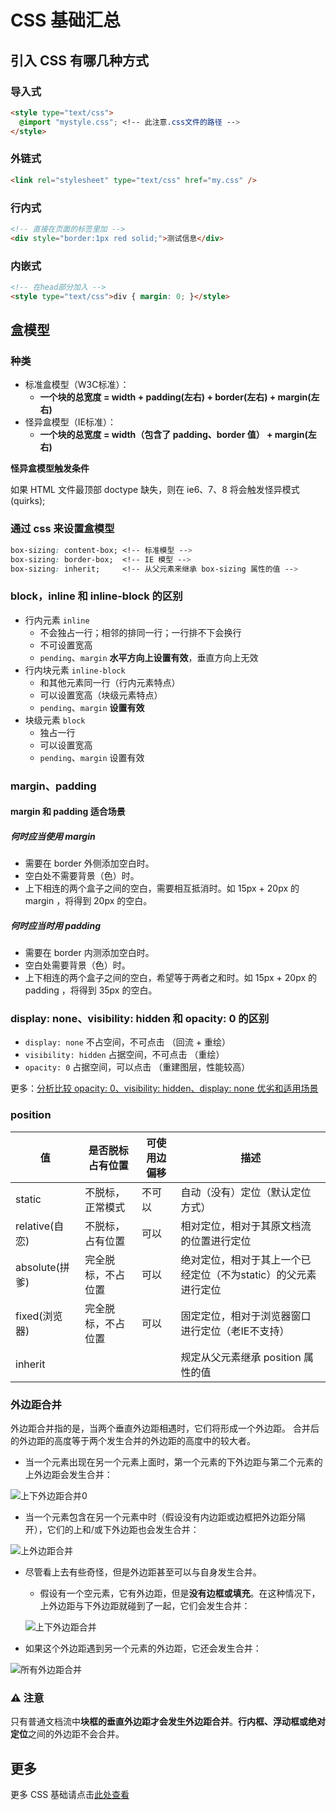 # CSS 基础汇总

## **引入 CSS 有哪几种方式**

### **导入式**

```html
<style type="text/css">
  @import "mystyle.css"; <!-- 此注意.css文件的路径 -->
</style>
```

### **外链式**

```html
<link rel="stylesheet" type="text/css" href="my.css" />
```

### **行内式**

```html
<!-- 直接在页面的标签里加 -->
<div style="border:1px red solid;">测试信息</div>
```

### **内嵌式**

```html
<!-- 在head部分加入 -->
<style type="text/css">div { margin: 0; }</style>
```

## **盒模型**

### **种类**

- 标准盒模型（W3C标准）：
  - **一个块的总宽度 = width + padding(左右) + border(左右) + margin(左右)**
- 怪异盒模型（IE标准）：
  - **一个块的总宽度 = width（包含了 padding、border 值） + margin(左右)**

**怪异盒模型触发条件**

如果 HTML 文件最顶部 doctype 缺失，则在 ie6、7、8 将会触发怪异模式(quirks);

### **通过 css 来设置盒模型**

```css
box-sizing: content-box; <!-- 标准模型 -->
box-sizing: border-box;  <!-- IE 模型 -->
box-sizing: inherit;     <!-- 从父元素来继承 box-sizing 属性的值 -->
```

### **block，inline 和 inline-block 的区别**

- 行内元素 `inline`
  - 不会独占一行；相邻的排同一行；一行排不下会换行
  - 不可设置宽高
  - `pending`、`margin` **水平方向上设置有效**，垂直方向上无效
- 行内块元素 `inline-block`
  - 和其他元素同一行（行内元素特点）
  - 可以设置宽高（块级元素特点）
  - `pending`、`margin` **设置有效**
- 块级元素 `block`
  - 独占一行
  - 可以设置宽高
  - `pending`、`margin` 设置有效

### **margin、padding**

#### **margin 和 padding 适合场景**

##### 何时应当使用 margin

- 需要在 border 外侧添加空白时。
- 空白处不需要背景（色）时。
- 上下相连的两个盒子之间的空白，需要相互抵消时。如 15px + 20px 的 margin ，将得到 20px 的空白。

##### 何时应当时用 padding

- 需要在 border 内测添加空白时。
- 空白处需要背景（色）时。
- 上下相连的两个盒子之间的空白，希望等于两者之和时。如 15px + 20px 的 padding ，将得到 35px 的空白。

### display: none、visibility: hidden 和 opacity: 0 的区别

- `display: none`           不占空间，不可点击 （回流 + 重绘）
- `visibility: hidden`  占据空间，不可点击 （重绘）
- `opacity: 0`                   占据空间，可以点击 （重建图层，性能较高）

更多：[分析比较 opacity: 0、visibility: hidden、display: none 优劣和适用场景](https://github.com/Advanced-Frontend/Daily-Interview-Question/issues/100)

### position

| **值**         | **是否脱标占有位置** | **可使用边偏移** | **描述**                                                     |
| -------------- | -------------------- | ---------------- | ------------------------------------------------------------ |
| static         | 不脱标，正常模式     | 不可以           | 自动（没有）定位（默认定位方式）                             |
| relative(自恋) | 不脱标，占有位置     | 可以             | 相对定位，相对于其原文档流的位置进行定位                     |
| absolute(拼爹) | 完全脱标，不占位置   | 可以             | 绝对定位，相对于其上一个已经定位（不为static）的父元素进行定位 |
| fixed(浏览器)  | 完全脱标，不占位置   | 可以             | 固定定位，相对于浏览器窗口进行定位（老IE不支持）             |
| inherit        |                      |                  | 规定从父元素继承 position 属性的值                           |

### 外边距合并

外边距合并指的是，当两个垂直外边距相遇时，它们将形成一个外边距。 合并后的外边距的高度等于两个发生合并的外边距的高度中的较大者。

- 当一个元素出现在另一个元素上面时，第一个元素的下外边距与第二个元素的上外边距会发生合并：

![上下外边距合并0](/assets/CSS基础/上下外边距合并0.png)

- 当一个元素包含在另一个元素中时（假设没有内边距或边框把外边距分隔开），它们的上和/或下外边距也会发生合并：

![上外边距合并](/assets/CSS基础/上外边距合并.png)

- 尽管看上去有些奇怪，但是外边距甚至可以与自身发生合并。

  - 假设有一个空元素，它有外边距，但是**没有边框或填充**。在这种情况下，上外边距与下外边距就碰到了一起，它们会发生合并：

  ![上下外边距合并](/assets/CSS基础/上下外边距合并.png)

- 如果这个外边距遇到另一个元素的外边距，它还会发生合并：

![所有外边距合并](/assets/CSS基础/所有外边距合并.png)

### ⚠️ 注意

只有普通文档流中**块框的垂直外边距才会发生外边距合并**。**行内框、浮动框或绝对定位**之间的外边距不会合并。

## 更多

更多 CSS 基础请点击[此处查看](https://willbchang.notion.site/9b71163f3dfa4f71bf588044a221c0c0)
